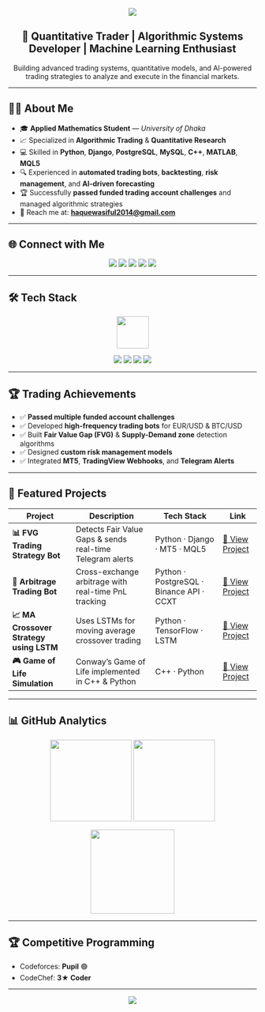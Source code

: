 <p align="center">
  <img src="https://capsule-render.vercel.app/api?type=waving&color=0:1e90ff,100:00c4ff&height=220&section=header&text=Wasiful%20Haque&fontSize=60&fontColor=ffffff&animation=twinkling"/>
</p>

<h2 align="center">🚀 Quantitative Trader | Algorithmic Systems Developer | Machine Learning Enthusiast</h2>

<p align="center">
Building advanced trading systems, quantitative models, and AI-powered trading strategies to analyze and execute in the financial markets.
</p>

---

## 👨‍💻 About Me  
- 🎓 **Applied Mathematics Student** — *University of Dhaka*  
- 📈 Specialized in **Algorithmic Trading** & **Quantitative Research**  
- 💻 Skilled in **Python**, **Django**, **PostgreSQL**, **MySQL**, **C++**, **MATLAB**, **MQL5**  
- 🔍 Experienced in **automated trading bots**, **backtesting**, **risk management**, and **AI-driven forecasting**  
- 🏆 Successfully **passed funded trading account challenges** and managed algorithmic strategies  
- 📧 Reach me at: **haquewasiful2014@gmail.com**

---

## 🌐 Connect with Me  

<p align="center">
  <a href="mailto:haquewasiful2014@gmail.com"><img src="https://img.shields.io/badge/Gmail-EA4335?style=for-the-badge&logo=gmail&logoColor=white" /></a>
  <a href="https://github.com/haqueWasif"><img src="https://img.shields.io/badge/GitHub-000000?style=for-the-badge&logo=github&logoColor=white" /></a>
  <a href="https://www.facebook.com/Black.Goku01/"><img src="https://img.shields.io/badge/Facebook-0866FF?style=for-the-badge&logo=facebook&logoColor=white" /></a>
  <a href="https://codeforces.com/profile/HaqueWasif"><img src="https://img.shields.io/badge/Codeforces-1F8ACB?style=for-the-badge&logo=codeforces&logoColor=white" /></a>
  <a href="https://www.codechef.com/users/haquewasif01"><img src="https://img.shields.io/badge/CodeChef-5B4638?style=for-the-badge&logo=codechef&logoColor=white" /></a>
</p>

---

## 🛠️ Tech Stack  

<p align="center">
  <img src="https://skillicons.dev/icons?i=python,django,postgresql,mysql,cpp,matlab,git,github" height="65" />
</p>

<p align="center">
  <img src="https://img.shields.io/badge/MetaTrader%205-2D9CDB?style=for-the-badge&logo=meta&logoColor=white" />
  <img src="https://img.shields.io/badge/MQL5-00599C?style=for-the-badge&logo=tradingview&logoColor=white" />
  <img src="https://img.shields.io/badge/TradingView-1F8ACB?style=for-the-badge&logo=tradingview&logoColor=white" />
  <img src="https://img.shields.io/badge/CCXT-FF9800?style=for-the-badge&logo=bitcoin&logoColor=white" />
</p>

---

## 🏆 Trading Achievements  

- ✅ **Passed multiple funded account challenges**  
- ✅ Developed **high-frequency trading bots** for EUR/USD & BTC/USD  
- ✅ Built **Fair Value Gap (FVG)** & **Supply-Demand zone** detection algorithms  
- ✅ Designed **custom risk management models**  
- ✅ Integrated **MT5**, **TradingView Webhooks**, and **Telegram Alerts**

---

## 🌟 Featured Projects  

| Project | Description | Tech Stack | Link |
|--------|------------|------------|------|
| **📊 FVG Trading Strategy Bot** | Detects Fair Value Gaps & sends real-time Telegram alerts | Python · Django · MT5 · MQL5 | [🔗 View Project](https://github.com/haqueWasif/FVG-Trading-Strategy-Bot) |
| **🤖 Arbitrage Trading Bot** | Cross-exchange arbitrage with real-time PnL tracking | Python · PostgreSQL · Binance API · CCXT | [🔗 View Project](https://github.com/haqueWasif/Arbitrage-Bot) |
| **📈 MA Crossover Strategy using LSTM** | Uses LSTMs for moving average crossover trading | Python · TensorFlow · LSTM | [🔗 View Project](https://github.com/haqueWasif/MA-Crossover-Strategy-Using-LSTM) |
| **🎮 Game of Life Simulation** | Conway’s Game of Life implemented in C++ & Python | C++ · Python | [🔗 View Project](https://github.com/haqueWasif/Game-Of-Life) |

---

## 📊 GitHub Analytics  

<p align="center">
  <img src="https://github-readme-stats.vercel.app/api?username=haqueWasif&show_icons=true&theme=tokyonight&hide_border=true&title_color=1e90ff&icon_color=1e90ff" height="165" />
  <img src="https://github-readme-stats.vercel.app/api/top-langs/?username=haqueWasif&layout=compact&theme=tokyonight&hide_border=true&title_color=1e90ff" height="165" />
</p>

<p align="center">
  <img src="https://github-readme-streak-stats.herokuapp.com/?user=haqueWasif&theme=tokyonight&hide_border=true&ring=1e90ff&currStreakLabel=1e90ff" height="170"/>
</p>

---

## 🏆 Competitive Programming  

- Codeforces: **Pupil** 🟢  
- CodeChef: **3★ Coder**  

---

<p align="center">
  <img src="https://capsule-render.vercel.app/api?type=waving&color=0:00c4ff,100:1e90ff&height=120&section=footer"/>
</p>
